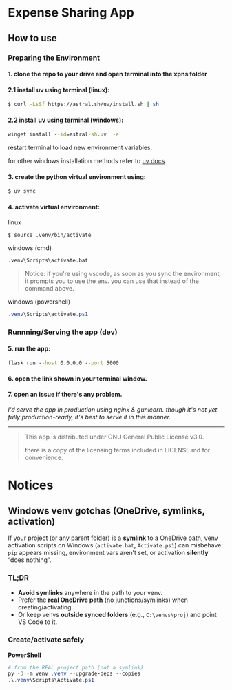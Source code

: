 # Expense Sharing App

## How to use

### Preparing the Environment

#### 1. clone the repo to your drive and open terminal into the xpns folder 
   
#### 2.1 install uv using terminal (linux):
   
```bash
$ curl -LsSf https://astral.sh/uv/install.sh | sh
```

#### 2.2 install uv using terminal (windows):
   
```cmd
winget install --id=astral-sh.uv  -e
```
restart terminal to load new environment variables.

for other windows installation methods refer to [uv docs](https://docs.astral.sh/uv/getting-started/installation/#installation-methods).

#### 3. create the python virtual environment using:
```cmd
$ uv sync
```

#### 4. activate virtual environment:

linux
```bash
$ source .venv/bin/activate
```
windows (cmd)
```cmd
.venv\Scripts\activate.bat
``` 
>Notice: if you're using vscode, as soon as you sync the environment, it prompts you to use the env. you can use that instead of the command above.

windows (powershell)
```powershell
.venv\Scripts\activate.ps1
```

### Runnning/Serving the app (dev)

#### 5. run the app:
```cmd
flask run --host 0.0.0.0 --port 5000
```

#### 6. open the link shown in your terminal window.


#### 7. open an issue if there's any problem.

*I'd serve the app in production using nginx & gunicorn. though it's not yet fully production-ready, it's best to serve it in this manner.*

---

> This app is distributed under GNU General Public License v3.0. 
>
> there is a copy of the licensing terms included in LICENSE.md for convenience. 

# Notices

## Windows venv gotchas (OneDrive, symlinks, activation)

If your project (or any parent folder) is a **symlink** to a OneDrive path, venv activation scripts on Windows (`activate.bat`, `Activate.ps1`) can misbehave: `pip` appears missing, environment vars aren’t set, or activation **silently** “does nothing”.

### TL;DR
- **Avoid symlinks** anywhere in the path to your venv.  
- Prefer the **real OneDrive path** (no junctions/symlinks) when creating/activating.  
- Or keep venvs **outside synced folders** (e.g., `C:\venvs\proj`) and point VS Code to it.

### Create/activate safely

**PowerShell**
```powershell
# from the REAL project path (not a symlink)
py -3 -m venv .venv --upgrade-deps --copies
.\.venv\Scripts\Activate.ps1
```
